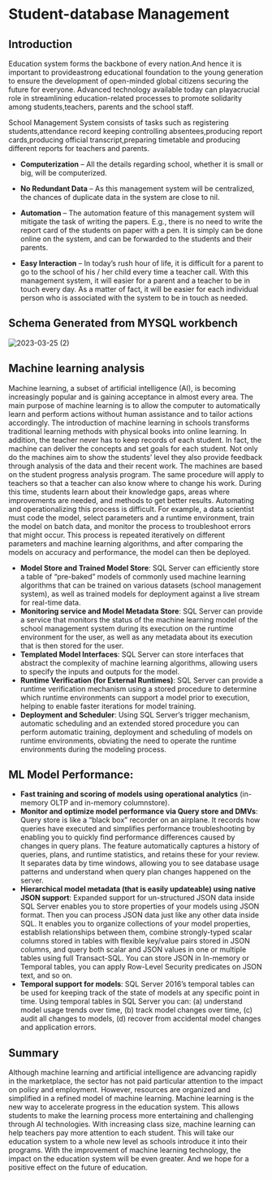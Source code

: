 # Student-database Management
## Introduction
Education system forms the backbone of every nation.And hence it is important to provideastrong educational foundation to the young generation to ensure the development of open-minded global citizens securing the future for everyone. Advanced technology available today can playacrucial role in streamlining education-related processes to promote solidarity among students,teachers, parents and the school staff. 

School Management System consists of tasks such as registering students,attendance record keeping controlling absentees,producing report cards,producing official transcript,preparing timetable and producing different reports for teachers and parents. 

* __Computerization__ – All the details regarding school, whether it is small or big, will be computerized. 

* __No Redundant Data__ – As this management system will be centralized, the chances of duplicate data in the system are close to nil. 

* __Automation__ – The automation feature of this management system will mitigate the task of writing the papers. E.g., there is no need to write the report card of the students on paper with a pen. It is simply can be done online on the system, and can be forwarded to the students and their parents. 

* __Easy Interaction__ – In today’s rush hour of life, it is difficult for a parent to go to the school of his / her child every time a teacher call. With this management system, it will easier for a parent and a teacher to be in touch every day. As a matter of fact, it will be easier for each individual person who is associated with the system to be in touch as needed.

## Schema Generated from MYSQL workbench
![2023-03-25 (2)](https://user-images.githubusercontent.com/95615695/227712478-63bc3e4c-3d64-43da-8726-1cc49abfff69.png)
## Machine learning analysis
Machine learning, a subset of artificial intelligence (AI), is becoming increasingly popular and is gaining acceptance in almost every area. The main purpose of machine learning is to allow the computer to automatically learn and perform actions without human assistance and to tailor actions accordingly. The introduction of machine learning in schools transforms traditional learning methods with physical books into online learning. In addition, the teacher never has to keep records of each student. In fact, the machine can deliver the concepts and set goals for each student. Not only do the machines aim to show the students’ level they also provide feedback through analysis of the data and their recent work. The machines are based on the student progress analysis program. The same procedure will apply to teachers so that a teacher can also know where to change his work. During this time, students learn about their knowledge gaps, areas where improvements are needed, and methods to get better results. 
Automating and operationalizing this process is difficult. For example, a data scientist must code the model, select parameters and a runtime environment, train the model on batch data, and monitor the process to troubleshoot errors that might occur. This process is repeated iteratively on different parameters and machine learning algorithms, and after comparing the models on accuracy and performance, the model can then be deployed.

* __Model Store and Trained Model Store__: SQL Server can efficiently store a table of “pre-baked” models of commonly used machine learning algorithms that can be trained on various datasets (school management system), as well as trained models for deployment against a live stream for real-time data. 
* __Monitoring service and Model Metadata Store__: SQL Server can provide a service that monitors the status of the machine learning model of the school management system during its execution on the runtime environment for the user, as well as any metadata about its execution that is then stored for the user. 
* __Templated Model Interfaces__: SQL Server can store interfaces that abstract the complexity of machine learning algorithms, allowing users to specify the inputs and outputs for the model.
* __Runtime Verification (for External Runtimes)__: SQL Server can provide a runtime verification mechanism using a stored procedure to determine which runtime environments can support a model prior to execution, helping to enable faster iterations for model training. 
* __Deployment and Scheduler__: Using SQL Server’s trigger mechanism, automatic scheduling and an extended stored procedure you can perform automatic training, deployment and scheduling of models on runtime environments, obviating the need to operate the runtime environments during the modeling process. 
## ML Model Performance: 
* __Fast training and scoring of models using operational analytics__ (in-memory OLTP and in-memory columnstore). 
* __Monitor and optimize model performance via Query store and DMVs__: Query store is like a “black box” recorder on an airplane. It records how queries have executed and simplifies performance troubleshooting by enabling you to quickly find performance differences caused by changes in query plans. The feature automatically captures a history of queries, plans, and runtime statistics, and retains these for your review. It separates data by time windows, allowing you to see database usage patterns and understand when query plan changes happened on the server. 
* __Hierarchical model metadata (that is easily updateable) using native JSON support__: Expanded support for un-structured JSON data inside SQL Server enables you to store properties of your models using JSON format. Then you can process JSON data just like any other data inside SQL. It enables you to organize collections of your model properties, establish relationships between them, combine strongly-typed scalar columns stored in tables with flexible key/value pairs stored in JSON columns, and query both scalar and JSON values in one or multiple tables using full Transact-SQL. You can store JSON in In-memory or Temporal tables, you can apply Row-Level Security predicates on JSON text, and so on.
* __Temporal support for models__: SQL Server 2016’s temporal tables can be used for keeping track of the state of models at any specific point in time. Using temporal tables in SQL Server you can: (a) understand model usage trends over time, (b) track model changes over time, (c) audit all changes to models, (d) recover from accidental model changes and application errors.

## Summary
Although machine learning and artificial intelligence are advancing rapidly in the marketplace, the sector has not paid particular attention to the impact on policy and employment. However, resources are organized and simplified in a refined model of machine learning. 
Machine learning is the new way to accelerate progress in the education system. This allows students to make the learning process more entertaining and challenging through AI technologies. With increasing class size, machine learning can help teachers pay more attention to each student. This will take our education system to a whole new level as schools introduce it into their programs. With the improvement of machine learning technology, the impact on the education system will be even greater. And we hope for a positive effect on the future of education. 
